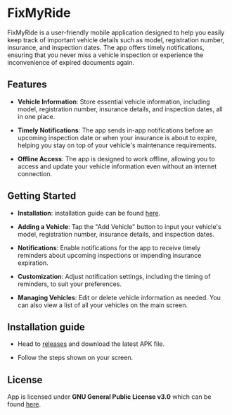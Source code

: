 # FixMyRide

FixMyRide is a user-friendly mobile application designed to help you easily keep track of important vehicle details such as model, registration number, insurance, and inspection dates. The app offers timely notifications, ensuring that you never miss a vehicle inspection or experience the inconvenience of expired documents again.

## Features

- **Vehicle Information**: Store essential vehicle information, including model, registration number, insurance details, and inspection dates, all in one place.

- **Timely Notifications**: The app sends in-app notifications before an upcoming inspection date or when your insurance is about to expire, helping you stay on top of your vehicle's maintenance requirements.

- **Offline Access**: The app is designed to work offline, allowing you to access and update your vehicle information even without an internet connection.

## Getting Started

- **Installation**: installation guide can be found [here](#installation-guide).

- **Adding a Vehicle**: Tap the "Add Vehicle" button to input your vehicle's model, registration number, insurance details, and inspection dates.

- **Notifications**: Enable notifications for the app to receive timely reminders about upcoming inspections or impending insurance expiration.

- **Customization**: Adjust notification settings, including the timing of reminders, to suit your preferences.

- **Managing Vehicles**: Edit or delete vehicle information as needed. You can also view a list of all your vehicles on the main screen.


## Installation guide

- Head to [releases](https://github.com/Jumpeee/fix-my-ride/releases) and download the latest APK file.

- Follow the steps shown on your screen.


## License

App is licensed under **GNU General Public License v3.0** which can be found [here](https://github.com/Jumpeee/fix-my-ride/blob/main/LICENSE).
